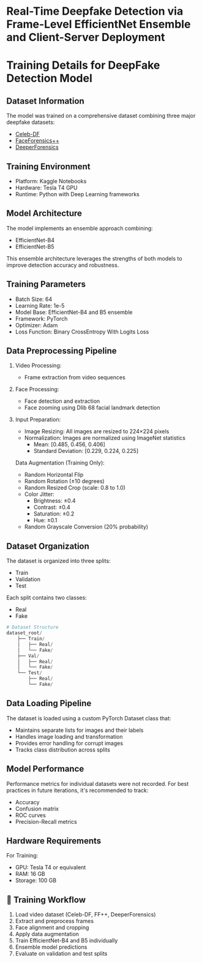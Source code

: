 # Real-Time Deepfake Detection via Frame-Level EfficientNet Ensemble and Client-Server Deployment

# Training Details for DeepFake Detection Model

## Dataset Information
The model was trained on a comprehensive dataset combining three major deepfake datasets:
- [Celeb-DF](https://github.com/yuezunli/celeb-deepfakeforensics)
- [FaceForensics++](https://github.com/ondyari/FaceForensics)
- [DeeperForensics](https://github.com/EndlessSora/DeeperForensics-1.0)

## Training Environment
- Platform: Kaggle Notebooks
- Hardware: Tesla T4 GPU
- Runtime: Python with Deep Learning frameworks

## Model Architecture
The model implements an ensemble approach combining:
- EfficientNet-B4
- EfficientNet-B5

This ensemble architecture leverages the strengths of both models to improve detection accuracy and robustness.

## Training Parameters
- Batch Size: 64
- Learning Rate: 1e-5
- Model Base: EfficientNet-B4 and B5 ensemble
- Framework: PyTorch
- Optimizer: Adam
- Loss Function: Binary CrossEntropy With Logits Loss


## Data Preprocessing Pipeline
1. Video Processing:
   - Frame extraction from video sequences
2. Face Processing:
   - Face detection and extraction
   - Face zooming using Dlib 68 facial landmark detection

3. Input Preparation:
   - Image Resizing: All images are resized to 224×224 pixels
   - Normalization: Images are normalized using ImageNet statistics
     - Mean: [0.485, 0.456, 0.406]
     - Standard Deviation: [0.229, 0.224, 0.225]
   
   Data Augmentation (Training Only):
   - Random Horizontal Flip
   - Random Rotation (±10 degrees)
   - Random Resized Crop (scale: 0.8 to 1.0)
   - Color Jitter:
     - Brightness: ±0.4
     - Contrast: ±0.4
     - Saturation: ±0.2
     - Hue: ±0.1
   - Random Grayscale Conversion (20% probability)

## Dataset Organization
The dataset is organized into three splits:
- Train
- Validation
- Test

Each split contains two classes:
- Real
- Fake

```python
# Dataset Structure
dataset_root/
    ├── Train/
    │   ├── Real/
    │   └── Fake/
    ├── Val/
    │   ├── Real/
    │   └── Fake/
    └── Test/
        ├── Real/
        └── Fake/
```

## Data Loading Pipeline
The dataset is loaded using a custom PyTorch Dataset class that:
- Maintains separate lists for images and their labels
- Handles image loading and transformation
- Provides error handling for corrupt images
- Tracks class distribution across splits

## Model Performance
Performance metrics for individual datasets were not recorded. For best practices in future iterations, it's recommended to track:
- Accuracy
- Confusion matrix
- ROC curves
- Precision-Recall metrics

## Hardware Requirements
For Training:
- GPU: Tesla T4 or equivalent
- RAM: 16 GB 
- Storage: 100 GB


## 🔄 Training Workflow
1. Load video dataset (Celeb-DF, FF++, DeeperForensics)
2. Extract and preprocess frames
3. Face alignment and cropping
4. Apply data augmentation
5. Train EfficientNet-B4 and B5 individually
6. Ensemble model predictions
7. Evaluate on validation and test splits
